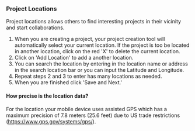 ### Project Locations

Project locations allows others to find interesting projects in their vicinity and start collaborations.

1. When you are creating a project, your project creation tool will automatically select your current location. If the project is too be located in another location, click on the red 'X' to delete the current location.
2. Click on 'Add Location' to add a another location.
3. You can search the location by entering in the location name or address in the search location bar or you can input the Latitude and Longitude.
4. Repeat steps 2 and 3 to enter has many locations as needed.
5. When you are finished click 'Save and Next.'

#### How precise is the location data?
For the location your mobile device uses assisted GPS which has a maximum precision of 7.8 meters (25.6 feet) due to US trade restrictions (https://www.gps.gov/systems/gps/).
